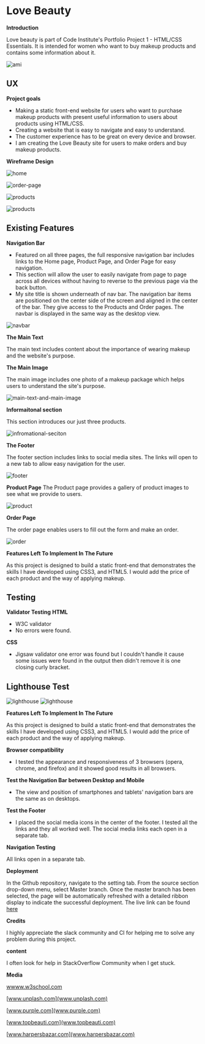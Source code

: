 # Love Beauty
**Introduction**

Love beauty is part of Code Institute's Portfolio Project 1 - HTML/CSS Essentials.
It is intended for women who want to buy makeup products and contains some information about it.

![ami](assets/Images/AMI.PNG)

## UX
**Project goals**
- Making a static front-end website for users who want to purchase makeup products with present          useful information to users about products using HTML/CSS.
- Creating a website that is easy to navigate and easy to understand.
- The customer experience has to be great on every device and browser.
- I am creating the Love Beauty site for users to make orders and buy makeup products.


**Wireframe Design**

![home](assets/Images/Home-desktop-wf.PNG)

![order-page](assets/Images/order-page1.PNG)

![products](assets/Images/products-desktop-view.PNG)

![products](assets/Images/products-mobile-view.PNG)

## Existing Features
**Navigation Bar**

- Featured on all three pages, the full responsive navigation bar includes links to the Home page, Product Page, and Order Page for easy navigation.
- This section will allow the user to easily navigate from page to page across all devices without having to reverse to the previous page via the back button.
- My site title is shown underneath of nav bar. The navigation bar items are positioned on the center side of the screen and aligned in the center of the bar.
They give access to the Products and Order pages. The navbar is displayed in the same way as the desktop view.


![navbar](assets/Images/navigation.jpg)


**The Main Text**

The main text includes content about the importance of wearing makeup and the website's purpose.

**The Main Image**

The main image includes one photo of a makeup package which helps users to understand the site's purpose.

![main-text-and-main-image](assets/Images/main-img&main-content.PNG)


**Informaitonal section**

This section introduces our just three products.

![infromational-seciton](assets/Images/main-content2.PNG)

**The Footer**

The footer section includes links to social media sites. The links will open to a new tab to allow easy navigation for the user.

![footer](assets/Images/footer.PNG)

**Product Page**
The Product page provides a gallery of product images to see what we provide to users.

![product](assets/Images/product-page.PNG)

**Order Page**

The order page enables users to fill out the form and make an order.

![order](assets/Images/order-page.PNG)

**Features Left To Implement In The Future**

As this project is designed to build a static front-end that demonstrates the skills I have developed using CSS3, and HTML5. I would add the price of each product and the way of applying makeup.

## Testing
**Validator Testing**
 **HTML**
 
- W3C validator
- No errors were found.

**CSS**

- Jigsaw validator
one error was found but I couldn't handle it cause some issues were found in the output then didn't remove it is one closing curly bracket.

## Lighthouse Test
![lighthouse](assets/Images/lighthouse1.PNG)
![lighthouse](assets/Images/lighthouse2.PNG)

**Features Left To Implement In The Future**

As this project is designed to build a static front-end that demonstrates the skills I have developed using CSS3, and HTML5. I would add the price of each product and the way of applying makeup.

**Browser compatibility**

- I tested the appearance and responsiveness of 3 browsers (opera, chrome, and firefox) and it showed good results in all browsers.

**Test the Navigation Bar between Desktop and Mobile**

- The view and position of smartphones and tablets' navigation bars are the same as on desktops.

**Test the Footer**

- I placed the social media icons in the center of the footer. I tested all the links and they all worked well. The social media links each open in a separate tab.

**Navigation Testing** 

All links open in a separate tab.

**Deployment**

In the Github repository, navigate to the setting tab.
From the source section drop-down menu, select Master branch.
Once the master branch has been selected, the page will be automatically refreshed with a detailed ribbon display to indicate the successful deployment.
The live link can be found [here](https://asmahu.github.io/love_beauty/)

**Credits**

I highly appreciate the slack community and CI for helping me to solve any problem during this project.

**content**

I often look for help in StackOverflow Community when I get stuck.

**Media**

[wwww.w3school.com](www.w3school.com)

[www.unplash.com](www.unplash.com)

[www.purple.com](www.purple.com)

[www.topbeauti.com](www.topbeauti.com)

[www.harpersbazar.com](www.harpersbazar.com)
